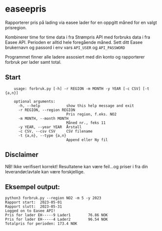 # easeepris
Rapporterer pris på lading via easee lader for en oppgitt måned for en valgt prisregion.

Kombinerer time for time data i fra Strømpris API med forbruks data i fra Easee API.
Perioden er alltid hele foregående måned.
Sett ditt Easee brukernavn og passord i env vars ```API_USER``` og ```API_PASSWORD``` 

Programmet finner alle ladere assosiert med din konto og rapporterer forbruk per lader samt total.

## Start

        usage: forbruk.py [-h] -r REGION -m MONTH -y YEAR [-c CSV] [-t {a,n}]

        optional arguments:
          -h, --help            show this help message and exit
          -r REGION, --region REGION
                                Pris region, f.eks. NO2
          -m MONTH, --month MONTH
                                Måned nr., feks 11
          -y YEAR, --year YEAR  Årstall
          -c CSV, --csv CSV     CSV filename
          -t {a,n}, --type {a,n}
                                Append eller Ny fil

## Disclaimer
NB! Ikke verifisert korrekt! Resultatene kan være feil...og priser i fra din leverandør/avtale kan være forskjellige.

## Eksempel output:
```
python3 forbruk.py --region NO2 -m 5 -y 2023
Rapport start:  2023-05-01
Rapport slutt:  2023-05-31
Logged on to Easee API!
Pris for lader EH-----9 Lader1        76.86 NOK
Pris for lader EH-----4 Lader2        96.54 NOK
Totalpris for perioden: 173.4 NOK
```